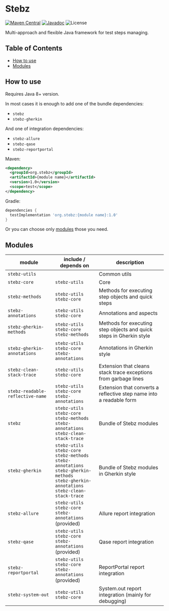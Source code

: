 # Stebz

[![Maven Central](https://img.shields.io/maven-central/v/org.stebz/stebz)](https://central.sonatype.com/search?namespace=org.stebz)
[![Javadoc](https://javadoc.io/badge2/org.stebz/stebz/javadoc.svg?color=blue)](https://javadoc.io/doc/org.stebz)
![License](https://img.shields.io/github/license/stebz/stebz?logoSize=auto)

Multi-approach and flexible Java framework for test steps managing.

## Table of Contents

* [How to use](#how-to-use)
* [Modules](#modules)

## How to use

Requires Java 8+ version.

In most cases it is enough to add one of the bundle dependencies:

- `stebz`
- `stebz-gherkin`

And one of integration dependencies:

- `stebz-allure`
- `stebz-qase`
- `stebz-reportportal`

Maven:

```xml
<dependency>
  <groupId>org.stebz</groupId>
  <artifactId>{module name}</artifactId>
  <version>1.0</version>
  <scope>test</scope>
</dependency>
```

Gradle:

```groovy
dependencies {
  testImplementation 'org.stebz:{module name}:1.0'
}
```

Or you can choose only [modules](#modules) those you need.

## Modules

| module                           | include / depends on                                                                                                                                                 | description                                                         |
|----------------------------------|----------------------------------------------------------------------------------------------------------------------------------------------------------------------|---------------------------------------------------------------------|
| `stebz-utils`                    |                                                                                                                                                                      | Common utils                                                        |
| `stebz-core`                     | `stebz-utils`                                                                                                                                                        | Core                                                                |
| `stebz-methods`                  | `stebz-utils`<br/>`stebz-core`                                                                                                                                       | Methods for executing step objects and quick steps                  |
| `stebz-annotations`              | `stebz-utils`<br/>`stebz-core`                                                                                                                                       | Annotations and aspects                                             |
| `stebz-gherkin-methods`          | `stebz-utils`<br/>`stebz-core`<br/>`stebz-methods`                                                                                                                   | Methods for executing step objects and quick steps in Gherkin style |
| `stebz-gherkin-annotations`      | `stebz-utils`<br/>`stebz-core`<br/>`stebz-annotations`                                                                                                               | Annotations in Gherkin style                                        |
| `stebz-clean-stack-trace`        | `stebz-utils`<br/>`stebz-core`                                                                                                                                       | Extension that cleans stack trace exceptions from garbage lines     |
| `stebz-readable-reflective-name` | `stebz-utils`<br/>`stebz-core`<br/>`stebz-annotations`                                                                                                               | Extension that converts a reflective step name into a readable form |
| `stebz`                          | `stebz-utils`<br/>`stebz-core`<br/>`stebz-methods`<br/>`stebz-annotations`<br/>`stebz-clean-stack-trace`                                                             | Bundle of Stebz modules                                             |
| `stebz-gherkin`                  | `stebz-utils`<br/>`stebz-core`<br/>`stebz-methods`<br/>`stebz-annotations`<br/>`stebz-gherkin-methods`<br/>`stebz-gherkin-annotations`<br/>`stebz-clean-stack-trace` | Bundle of Stebz modules in Gherkin style                            |
| `stebz-allure`                   | `stebz-utils`<br/>`stebz-core`<br/>`stebz-annotations` (provided)                                                                                                    | Allure report integration                                           |
| `stebz-qase`                     | `stebz-utils`<br/>`stebz-core`<br/>`stebz-annotations` (provided)                                                                                                    | Qase report integration                                             |
| `stebz-reportportal`             | `stebz-utils`<br/>`stebz-core`<br/>`stebz-annotations` (provided)                                                                                                    | ReportPortal report integration                                     |
| `stebz-system-out`               | `stebz-utils`<br/>`stebz-core`                                                                                                                                       | System.out report integration (mainly for debugging)                |
